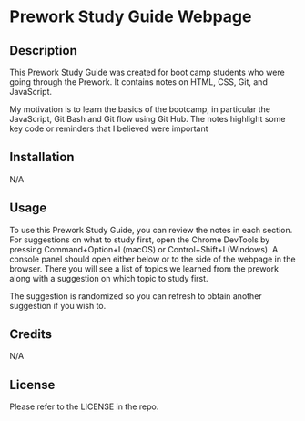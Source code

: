 # Prework Study Guide Webpage

## Description

This Prework Study Guide was created for boot camp students who were going through the Prework. It contains notes on HTML, CSS, Git, and JavaScript.

My motivation is to learn the basics of the bootcamp, in particular the JavaScript, Git Bash and Git flow using Git Hub.
The notes highlight some key code or reminders that I believed were important 

## Installation

N/A

## Usage

To use this Prework Study Guide, you can review the notes in each section. For suggestions on what to study first, open the Chrome DevTools by pressing Command+Option+I (macOS) or Control+Shift+I (Windows). A console panel should open either below or to the side of the webpage in the browser. There you will see a list of topics we learned from the prework along with a suggestion on which topic to study first.

The suggestion is randomized so you can refresh to obtain another suggestion if you wish to.

## Credits

N/A

## License

Please refer to the LICENSE in the repo.